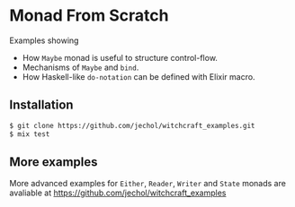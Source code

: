 # Monad From Scratch

Examples showing 

* How `Maybe` monad is useful to structure control-flow.
* Mechanisms of `Maybe` and `bind`.
* How Haskell-like `do-notation` can be defined with Elixir macro.

## Installation

```bash
$ git clone https://github.com/jechol/witchcraft_examples.git
$ mix test
```

## More examples

More advanced examples for `Either`, `Reader`, `Writer` and `State` monads are avaliable at https://github.com/jechol/witchcraft_examples
